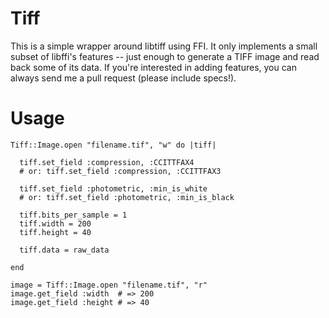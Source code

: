 Tiff
====

This is a simple wrapper around libtiff using FFI. It only implements a small
subset of libffi's features -- just enough to generate a TIFF image and read
back some of its data. If you're interested in adding features, you can always
send me a pull request (please include specs!).

Usage
=====

    Tiff::Image.open "filename.tif", "w" do |tiff|

      tiff.set_field :compression, :CCITTFAX4
      # or: tiff.set_field :compression, :CCITTFAX3

      tiff.set_field :photometric, :min_is_white
      # or: tiff.set_field :photometric, :min_is_black

      tiff.bits_per_sample = 1
      tiff.width = 200
      tiff.height = 40

      tiff.data = raw_data

    end

    image = Tiff::Image.open "filename.tif", "r"
    image.get_field :width  # => 200
    image.get_field :height # => 40
